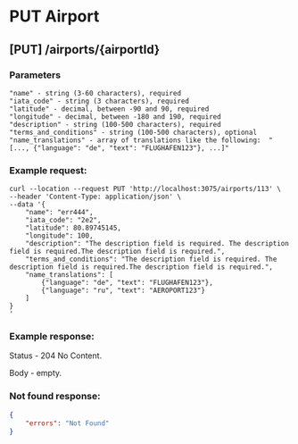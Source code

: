 # PUT Airport

## [PUT]  /airports/{airportId}

### Parameters

```code
"name" - string (3-60 characters), required
"iata_code" - string (3 characters), required
"latitude" - decimal, between -90 and 90, required
"longitude" - decimal, between -180 and 190, required
"description" - string (100-500 characters), required
"terms_and_conditions" - string (100-500 characters), optional
"name_translations" - array of translations like the following:  "[..., {"language": "de", "text": "FLUGHAFEN123"}, ...]"
```

### Example request:

```curl
curl --location --request PUT 'http://localhost:3075/airports/113' \
--header 'Content-Type: application/json' \
--data '{
    "name": "err444",
    "iata_code": "2e2",
    "latitude": 80.89745145,
    "longitude": 100,
    "description": "The description field is required. The description field is required.The description field is required.",
    "terms_and_conditions": "The description field is required. The description field is required.The description field is required.",
    "name_translations": [
        {"language": "de", "text": "FLUGHAFEN123"},
        {"language": "ru", "text": "AEROPORT123"}
    ]
}
'
```

### Example response:
Status - 204 No Content.

Body - empty. 

### Not found response:

```json
{
    "errors": "Not Found"
}
```

